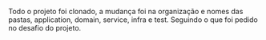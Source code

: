 Todo o projeto foi clonado, a mudança foi na organização e nomes das pastas, application, domain, service, infra e test.
Seguindo o que foi pedido no desafio do projeto.
